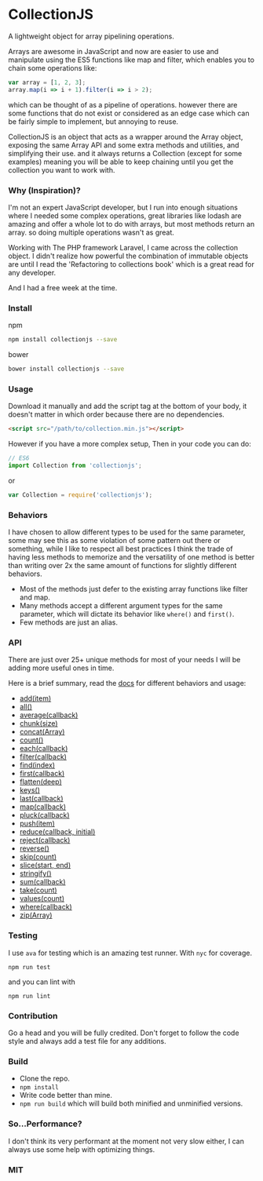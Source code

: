 # CollectionJS

A lightweight object for array pipelining operations.

Arrays are awesome in JavaScript and now are easier to use and manipulate using the ES5 functions like map and filter, which enables you to chain some operations like:

```JavaScript
var array = [1, 2, 3];
array.map(i => i + 1).filter(i => i > 2);
```
which can be thought of as a pipeline of operations. however there are some functions that do not exist or considered as an edge case which can be fairly simple to implement, but annoying to reuse.

CollectionJS is an object that acts as a wrapper around the Array object, exposing the same Array API and some extra methods and utilities, and simplifying their use. and it always returns a Collection (except for some examples) meaning you will be able to keep chaining until you get the collection you want to work with.

### Why (Inspiration)?
I'm not an expert JavaScript developer, but I run into enough situations where I needed some complex operations, great libraries like lodash are amazing and offer a whole lot to do with arrays, but most methods return an array. so doing multiple operations wasn't as great.

Working with The PHP framework Laravel, I came across the collection object. I didn't realize how powerful the combination of immutable objects are until I read the 'Refactoring to collections book' which is a great read for any developer.

And I had a free week at the time.

### Install

npm

```bash
npm install collectionjs --save
```

bower

```bash
bower install collectionjs --save
```

### Usage

Download it manually and add the script tag at the bottom of your body, it doesn't matter in which order because there are no dependencies.
```html
<script src="/path/to/collection.min.js"></script>
```

However if you have a more complex setup, Then in your code you can do:

```JavaScript
// ES6
import Collection from 'collectionjs';
```

or

```JavaScript
var Collection = require('collectionjs');
```

### Behaviors
I have chosen to allow different types to be used for the same parameter, some may see this as some violation of some pattern out there or something, while I like to respect all best practices I think the trade of having less methods to memorize and the versatility of one method is better than writing over 2x the same amount of functions for slightly different behaviors.

* Most of the methods just defer to the existing array functions like filter and map.
* Many methods accept a different argument types for the same parameter, which will dictate its behavior like `where()` and `first()`.
* Few methods are just an alias.


### API
There are just over 25+ unique methods for most of your needs I will be adding more useful ones in time.

Here is a brief summary, read the [docs](https://logaretm.github.io/collectionjs/) for different behaviors and usage:

* [add(item)](https://logaretm.github.io/collectionjs/class/src/collection.js~Collection.html#instance-method-add)
* [all()](https://logaretm.github.io/collectionjs/class/src/collection.js~Collection.html#instance-method-all)
* [average(callback)](https://logaretm.github.io/collectionjs/class/src/collection.js~Collection.html#instance-method-average)
* [chunk(size)](https://logaretm.github.io/collectionjs/class/src/collection.js~Collection.html#instance-method-chunk)
* [concat(Array)](https://logaretm.github.io/collectionjs/class/src/collection.js~Collection.html#instance-method-concat)
* [count()](https://logaretm.github.io/collectionjs/class/src/collection.js~Collection.html#instance-method-count)
* [each(callback)](https://logaretm.github.io/collectionjs/class/src/collection.js~Collection.html#instance-method-each)
* [filter(callback)](https://logaretm.github.io/collectionjs/class/src/collection.js~Collection.html#instance-method-filter)
* [find(index)](https://logaretm.github.io/collectionjs/class/src/collection.js~Collection.html#instance-method-find)
* [first(callback)](https://logaretm.github.io/collectionjs/class/src/collection.js~Collection.html#instance-method-first)
* [flatten(deep)](https://logaretm.github.io/collectionjs/class/src/collection.js~Collection.html#instance-method-flatten)
* [keys()](https://logaretm.github.io/collectionjs/class/src/collection.js~Collection.html#instance-method-keys)
* [last(callback)](https://logaretm.github.io/collectionjs/class/src/collection.js~Collection.html#instance-method-last)
* [map(callback)](https://logaretm.github.io/collectionjs/class/src/collection.js~Collection.html#instance-method-map)
* [pluck(callback)](https://logaretm.github.io/collectionjs/class/src/collection.js~Collection.html#instance-method-pluck)
* [push(item)](https://logaretm.github.io/collectionjs/class/src/collection.js~Collection.html#instance-method-push)
* [reduce(callback, initial)](https://logaretm.github.io/collectionjs/class/src/collection.js~Collection.html#instance-method-reduce)
* [reject(callback)](https://logaretm.github.io/collectionjs/class/src/collection.js~Collection.html#instance-method-reject)
* [reverse()](https://logaretm.github.io/collectionjs/class/src/collection.js~Collection.html#instance-method-reverse)
* [skip(count)](https://logaretm.github.io/collectionjs/class/src/collection.js~Collection.html#instance-method-skip)
* [slice(start, end)](https://logaretm.github.io/collectionjs/class/src/collection.js~Collection.html#instance-method-slice)
* [stringify()](https://logaretm.github.io/collectionjs/class/src/collection.js~Collection.html#instance-method-stringify)
* [sum(callback)](https://logaretm.github.io/collectionjs/class/src/collection.js~Collection.html#instance-method-sum)
* [take(count)](https://logaretm.github.io/collectionjs/class/src/collection.js~Collection.html#instance-method-take)
* [values(count)](https://logaretm.github.io/collectionjs/class/src/collection.js~Collection.html#instance-method-values)
* [where(callback)](https://logaretm.github.io/collectionjs/class/src/collection.js~Collection.html#instance-method-where)
* [zip(Array)](https://logaretm.github.io/collectionjs/class/src/collection.js~Collection.html#instance-method-zip)

### Testing

I use `ava` for testing which is an amazing test runner. With `nyc` for coverage.

`npm run test`

and you can lint with

`npm run lint`

### Contribution

Go a head and you will be fully credited.
Don't forget to follow the code style and always add a test file for any additions.

### Build

* Clone the repo.
* `npm install`
* Write code better than mine.
* `npm run build` which will build both minified and unminified versions.


### So...Performance?

I don't think its very performant at the moment not very slow either, I can always use some help with optimizing things.


### MIT
